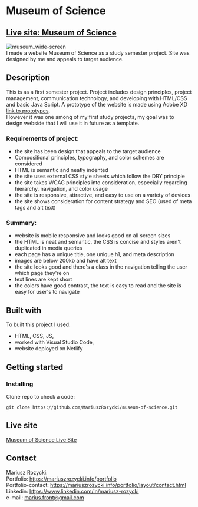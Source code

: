 # Museum of Science
## [Live site: Museum of Science](https://wizardly-hugle-cb8551.netlify.app/)
![museum_wide-screen](https://user-images.githubusercontent.com/55709542/224541806-bc8a9e3a-8ff3-40df-afcc-207f25325037.jpg) <br>
I made a website Museum of Science as a study semester project. Site was designed by me and appeals to target audience.

## Description
This is as a first semester project. Project includes design principles, project management, communication technology, and developing with HTML/CSS and basic Java Script. 
A prototype of the website is made using Adobe XD [link to prototypes](https://xd.adobe.com/view/233a9331-2653-4c76-80d0-bb6d72fadf3d-7669). <br>
However it was one among of my first study projects, my goal was to design webside that I will use it in future as a template. 

### Requirements of project:
- the site has been design that appeals to the target audience
- Compositional principles, typography, and color schemes are considered
- HTML is semantic and neatly indented
- the site uses external CSS style sheets which follow the DRY principle
- the site takes WCAG principles into consideration, especially regarding hierarchy, navigation, and color usage
- the site is responsive, attractive, and easy to use on a variety of devices
- the site shows consideration for content strategy and SEO (used of meta tags and alt text)

### Summary:
- website is mobile responsive and looks good on all screen sizes
- the HTML is neat and semantic, the CSS is concise and styles aren't duplicated in media queries
- each page has a unique title, one unique h1, and meta description
- images are below 200kb and have alt text
- the site looks good and there's a class in the navigation telling the user which page they're on
- text lines are kept short
- the colors have good contrast, the text is easy to read and the site is easy for user's to navigate

## Built with
To built this project I used:
- HTML, CSS, JS,
- worked with Visual Studio Code,
- website deployed on Netlify

## Getting started

### Installing
Clone repo to check a code:<br>
```
git clone https://github.com/MariuszRozycki/museum-of-science.git
```

## Live site <br>
[Museum of Science Live Site](https://wizardly-hugle-cb8551.netlify.app/)


## Contact
Mariusz Rozycki: <br>
Portfolio: https://mariuszrozycki.info/portfolio <br>
Portfolio-contact: https://mariuszrozycki.info/portfolio/layout/contact.html <br>
Linkedin: https://www.linkedin.com/in/mariusz-rozycki <br>
e-mail: <marius.front@gmail.com>
